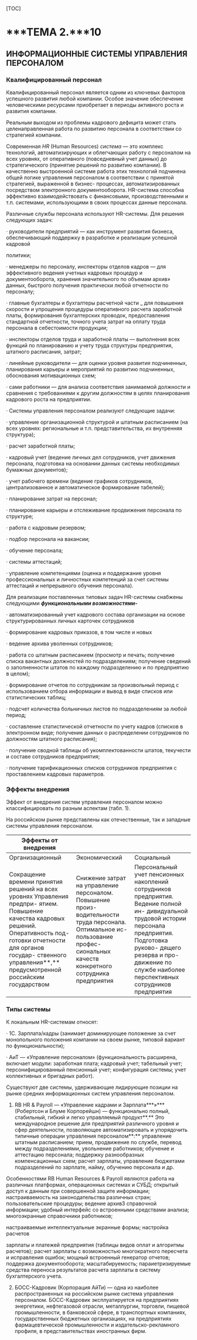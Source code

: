 [TOC]



# ***ТЕМА 2.*****10**

## ИНФОРМАЦИОННЫЕ СИСТЕМЫ УПРАВЛЕНИЯ ПЕРСОНАЛОМ

###  Квалифицированный персонал

 Квалифицированный персонал является одним из ключевых факторов успешного развития любой компании. Особое значение обеспечение человеческими ресурсами приобретает в периоды активного роста и развития компании.

Реальным выходом из проблемы кадрового дефицита может стать целенаправленная работа по развитию персонала в соответствии со стратегией компании.

Современная *HR* (Human Resources) *система* — это комплекс технологий, автоматизирующих и облегчающих работу с персоналом на всех уровнях, от оперативного (повседневный учет данных) до стратегического (принятие решений по развитию компании). В качественно выстроенной системе работа этих технологий подчинена общей логике управления персоналом в соответствии с принятой стратегией, выраженной в бизнес- процессах,               автоматизированных               посредством               электронного документооборота. HR-система способна эффективно взаимодействовать с финансовыми, производственными и т.п. системами, использующими в своих процессах данные персонала.

Различные службы персонала используют HR-системы. Для решения следующих задач:

·        руководители предприятий — как инструмент развития бизнеса, обеспечивающий поддержку в разработке и реализации успешной кадровой

политики;



·        менеджеры по персоналу, инспекторы отделов кадров — для эффективного ведения учетных кадровых процедур и документооборота, хранения значительного по объемам архив» данных, быстрого получения практически любой отчетности по персоналу;

·        главные бухгалтеры и бухгалтеры расчетной части _ для повышения скорости и упрощения процедуры оперативного расчета заработной платы, формирования бухгалтерских проводок, предоставления стандартной отчетности, точного учета затрат на оплату труда персонала в себестоимости продукции;

·        инспекторы отделов труда и заработной платы — выполнения всех функций по планированию и учету труда структуры предприятия, штатного расписания, затрат;

·        линейные руководители — для оценки уровня развития подчиненных, планирования карьеры и мероприятий по развитию подчиненных, обоснования мотивационных схем;

·        сами работники — для анализа соответствия занимаемой должности и сравнения с требованиями к другим должностям в целях планирования кадрового роста на предприятии.

·        Системы управления персоналом реализуют следующие задачи:

·        управление организационной структурой и штатным расписанием (на всех уровнях: региональные и т.п. представительства, их внутренняя структура);

·        расчет заработной платы;

·        кадровый учет (ведение личных дел сотрудников, учет движения персонала, подготовка на основании данных системы необходимых бумажных документов);

·        учет рабочего времени (ведение графиков сотрудников, централизованное и автоматическое формирование табелей);

·        планирование затрат на персонал;



·        планирование карьеры и отслеживание продвижения персонала по структуре;

·        работа с кадровым резервом;

·        подбор персонала на вакансии;

·        обучение персонала;

·        системы аттестаций;

·        управление компетенциями (оценка и поддержание уровня профессиональных и личностных компетенций за счет системы аттестаций и непрерывного обучения персонала).

Для реализации поставленных типовых задач HR-системы снабжены следующими ***функциональными возможностями-***

·        автоматизированный учет кадрового состава организации на основе структурированных личных карточек сотрудников

·        формирование кадровых приказов, в том числе и новых

·        ведение архива уволенных сотрудников;

·        работа со штатным расписанием (просмотр и печать; получение списка вакантных должностей по подразделениям; получение сведений о заполненности штатов по каждому подразделению и по предприятию в целом);

·        формирование отчетов по сотрудникам за произвольный период с использованием отбора информации и вывод в виде списков или статистических таблиц;

·        подсчет количества больничных листов по подразделениям за любой период;

·        составление статистической отчетности по учету кадров (списков в электронном виде; получение данных о распределении сотрудников по должностям штатного расписания);

·        получение сводной таблицы об укомплектованности штатов, текучести и составе сотрудников предприятия;



·        получение тарификационных списков сотрудников предприятия с проставлением кадровых параметров.

### Эффекты внедрения

Эффект  от  внедрения   систем  управления              персоналом     можно классифицировать по разным аспектам (табл. 1).

На российском рынке представлены как отечественные, так и западные системы управления персоналом.

| Эффекты от внедрения                                         |                                                              |                                                              |
| ------------------------------------------------------------ | ------------------------------------------------------------ | ------------------------------------------------------------ |
| Организационный                                              | Экономический                                                | Социальный                                                   |
| Сокращение  времени принятия решений на всех            уровнях  Управления предпри- ятием.  Повышение качества  кадровых решений.  Оперативность  под- готовки отчетности для органов        государ-  ственного управления**,** предусмотренной  российским государством | Снижение   затрат            на  управление персоналом. Повышение              произ-  водительности                 труда  персонала.  Оптимальное                 ис-  пользование     профес-  сиональных качеств  конкретного сотрудника предприятия | Персональный                учет пенсионных  накоплений сотрудников  предприятия.  Ведение  полной ин- дивидуальной трудовой истории             персонала  предприятия.  Подготовка                руково- дящего  резерва и про- движение по службе наиболее перспективных сотрудников  предприятия |

### Типы системы

К локальным HR-системам относят:

·        1C. Зарплата/кадры (занимает доминирующее положение за счет монопольного положения компании на своем рынке, типовой вариант по функциональности);

·        АиТ — «Управление персоналом» (функциональность расширена, включает модули: заработная плата; кадровый учет; табельный учет; персонифицированный пенсионный учет; конфигурация системы; учет коллективных и бригадных работ).

Существуют две системы, удерживающие лидирующие позиции на рынке средних информационных систем управления персоналом.

1.  RB HR & Payroll — «Управление кадрами и Зарплата***»*** (Робертсон и Блуме Корпорейшн) — функционально полный, стабильный, гибкий и легко управляемый продукт**.** Это международное решение для предприятий различного уровня и сфер деятельности, позволяющее автоматизировать и упорядочить типичные операции управления персоналом**:** управление штатным расписанием; прием, продвижение по службе, перевод между подразделениями, увольнение работников; обучение и аттестацию персонала; поддержку разнообразных компенсационных схем; расчет зарплаты, управление бюджетами подразделений по зарплате, найму, обучению персонала и др.

Особенностями RB Human Resources & Payroll являются работа на различных платформах, операционных системах и СУБД; открытый доступ к данным при совершенной защите информации; настраиваемость на законодательства различных стран; пользовательские процедуры; ведение архив3 справочной информации; удобный интерфейс со встроенными средствами    анализа;    многоэкранные    справочники    работников;

настраиваемые  интеллектуальные  экранные  формы;  настройка  расчетов



зарплаты и платежей предприятия (таблицы видов оплат и алгоритмы расчетов); расчет зарплаты с возможностью многократного пересчета и исправления ошибок; мощный встроенный генератор отчетов; поддержка документооборота; масштабируемость; параиетризируемые средства переноса результатов расчета зарплаты в систему бухгалтерского учета.

2.    БОСС-Кадровик (Корпорация АйТи) — одна из наиболее распространенных на российском рынке система управления персоналом. БОСС-Кадровик эксплуатируется на предприятиях энергетики, нефтегазовой отрасли, металлургии, торговли, пищевой промышленности, в банковской сфере, в транспортных компаниях, государственных бюджетных организациях, на предприятиях фармацевтической промышленности и издательско-рекламного профиля, в представительствах иностранных фирм.